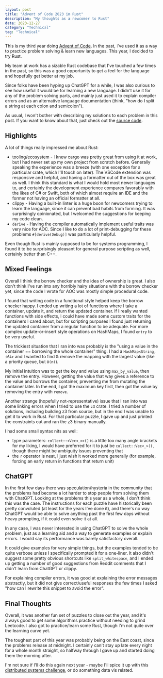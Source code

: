 ```yaml
---
layout: post
title: "Advent of Code 2023 in Rust"
description: "My thoughts as a newcomer to Rust"
date: 2023-12-27
category: "Technical"
tag: "Technical"
---
```


This is my third year doing [Advent of Code](https://adventofcode.com/2023). In the past, I've used it as a way to practice problem solving & learn new languages. This year, I decided to try Rust.

My team at work has a sizable Rust codebase that I've touched a few times in the past, so this was a good opportunity to get a feel for the language and hopefully get better at my job.

Since folks have been hyping up ChatGPT for a while, I was also curious to see how useful it would be for learning a new language. I didn't use it for any of the problem solving parts, and mainly just used it to explain compiler errors and as an alternative language documentation (think, "how do I split a string at each colon and semicolon").

As usual, I won't bother with describing my solutions to each problem in this post. If you want to know about that, just check out the [source code](https://github.com/yangdanny97/advent-of-code-2023-rust). 

<!-- more -->

## Highlights

A lot of things really impressed me about Rust:
- tooling/ecosystem - I knew cargo was pretty great from using it at work, but I had never set up my own project from scratch before. Generally speaking the experience was a breeze (with one exception for a particular crate, which I'll touch on later). The VSCode extension was responsive and helpful, and having a formatter out of the box was great as well. I think this standard is what I would hold most newer languages to, and certainly the development experience compares favorably with the likes of C# or Swift, both of which almost require an IDE and the former not having an official formatter at all.
- clippy - Having a built-in linter is a huge boon for newcomers trying to learn the language, since it can prevent bad habits from forming. It was surprisingly opinionated, but I welcomed the suggestions for keeping my code clean.
- `derive` - Having the compiler automatically implement useful traits was very nice for AOC. Since I like to do a lot of print-debugging for these problems `#[derive(Debug)]` was particularly helpful.

Even though Rust is mainly supposed to be for systems programming, I found it to be surprisingly pleasant for general purpose scripting as well, certainly better than C++.

## Mixed Feelings

Overall I think the borrow checker and the idea of ownership is great. I also don't think I've run into any horribly hairy situations with the borrow checker yet, since the code I wrote for AOC was mostly simple procedural code. 

I found that writing code in a functional style helped keep the borrow checker happy. I ended up writing a lot of functions where I take a container, update it, and return the updated container. If I really wanted functions with side effects, I could have made some custom traits for the containers I cared about, but for scripting purposes I found just returning the updated container from a regular function to be adequate. For more complex update-or-insert style operations on HashMaps, I found `entry` to be very useful. 

The trickiest situation that I ran into was probably is the "using a value in the container == borrowing the whole container" thing. I had a `HashMap<String, i64>` and I wanted to find & remove the mapping with the largest value (like a priority queue, but `O(n)`). 

My initial intuition was to get the key and value using `max_by_value`, then remove the entry. However, getting the value that way gives a reference to the value and borrows the container, preventing me from mutating the container later. In the end, I got the maximum key first, then got the value by removing the entry with `remove`.

Another strange (hopefully not-representative) issue that I ran into was some linking errors when I tried to use the `z3` crate. I tried a number of solutions, including building z3 from source, but in the end I was unable to get it to work in Rust. For that particular puzzle, I gave up and just printed the constraints out and ran the z3 binary manually.

I had some small syntax nits as well:
- type parameters: `collect::<Vec<_>>()` is a little too many angle brackets for my liking, I would have preferred for it to just be `collect::Vec<_>()`, though there might be ambiguity issues preventing that
- the `?` operator is neat, I just wish it worked more generally (for example, forcing an early return in functions that return unit)

## ChatGPT

In the first few days there was speculation/hysteria in the community that the problems had become a lot harder to stop people from solving them with ChatGPT. Looking at the problems this year as a whole, I don't think this was the case. The instructions for each puzzle have historically been pretty convoluted (at least for the years I've done it), and there's no way ChatGPT would be able to solve anything past the first few days without heavy prompting, if it could even solve it at all.

In any case, I was never interested in using ChatGPT to solve the whole problem, just as a learning aid and a way to generate examples or explain errors. I would say its performance was barely satisfactory overall. 

It could give examples for very simple things, but the examples tended to be quite verbose unless I specifically prompted it for a one-liner. It also didn't suggest some pretty obvious shortcuts like `split_whitespace`, and I ended up getting a number of good suggestions from Reddit comments that I didn't learn from ChatGPT or clippy.

For explaining compiler errors, it was good at explaining the error messages abstractly, but it did not give correct/useful responses the few times I asked "how can I rewrite this snippet to avoid the error".

## Final Thoughts

Overall, it was another fun set of puzzles to close out the year, and it's always good to get some algorithms practice without needing to grind Leetcode. I also got to practice/learn some Rust, though I'm not quite over the learning curve yet.

The toughest part of this year was probably being on the East coast, since the problems release at midnight. I certainly can't stay up late every night for a whole month straight, so halfway through I gave up and started doing them the morning after. 

I'm not sure if I'll do this again next year - maybe I'll spice it up with this [distributed systems challenge](https://fly.io/dist-sys/1/), or do something data vis related.

